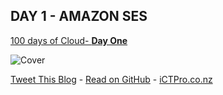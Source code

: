 
## DAY 1 - AMAZON SES
[100 days of Cloud- **Day One**](https://github.com/anuvindhs/100daysofcloud)

![Cover](  )

[Tweet This Blog](https://link.anuvindh.com/twitter/DAY-1-AMAZON-SES-tweet.html)  - [Read on GitHub](https://github.com/anuvindhs/100daysofcloud) - [iCTPro.co.nz](https://ictpro.co.nz)


